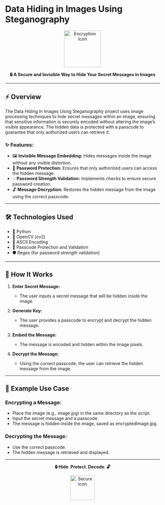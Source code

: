 # Data Hiding in Images Using Steganography

<p align="center">
  <img src="https://github.com/user-attachments/assets/30fd11ca-6cc6-48c0-b1a0-c280229e8ba5" alt="Encryption Icon" width="120">
</p>

<p align="center">
  <strong>🔒 A Secure and Invisible Way to Hide Your Secret Messages in Images</strong>
</p>

---

## ⚡ Overview

The Data Hiding in Images Using Steganography project uses image processing techniques to hide secret messages within an image, ensuring that sensitive information is securely encoded without altering the image’s visible appearance. The hidden data is protected with a passcode to guarantee that only authorized users can retrieve it.

### ✨ Features:
- 🖼️ **Invisible Message Embedding:** Hides messages inside the image without any visible distortion.
- 🔑 **Password Protection:** Ensures that only authorized users can access the hidden message.
- 💡 **Password Strength Validation:** Implements checks to ensure secure password creation.
- 🔓 **Message Decryption:** Restores the hidden message from the image using the correct passcode.

---

## 🛠 Technologies Used

- 🐍 Python
- 📸 OpenCV (cv2)
- 🧩 ASCII Encoding
- 🔐 Passcode Protection and Validation
- 🛡️ Regex (for password strength validation)

---

## 🧩 How It Works

1. **Enter Secret Message:**
   - The user inputs a secret message that will be hidden inside the image.
   
2. **Generate Key:**
   - The user provides a passcode to encrypt and decrypt the hidden message.
   
3. **Embed the Message:**
   - The message is encoded and hidden within the image pixels.
   
4. **Decrypt the Message:**
   - Using the correct passcode, the user can retrieve the hidden message from the image.
---

## 🎨 Example Use Case

### Encrypting a Message:
- Place the image (e.g., image.jpg) in the same directory as the script.
- Input the secret message and a passcode.
- The message is hidden inside the image, saved as encryptedImage.jpg.

### Decrypting the Message:
- Use the correct passcode.
- The hidden message is retrieved and displayed.

---

<p align="center">
  <strong>🔒 Hide. Protect. Decode. 🔓</strong>
</p>

<p align="center">
  <img src="https://github.com/user-attachments/assets/9a49c464-b813-487f-8943-d921bc1af323" alt="Secure Icon" width="80">
</p>
